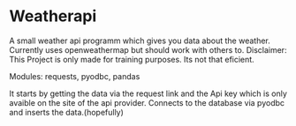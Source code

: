 # Weatherapi
A small weather api programm which gives you data about the weather. Currently uses openweathermap but should work with others to.
Disclaimer: This Project is only made for training purposes. Its not that eficient.

Modules: requests, pyodbc, pandas

It starts by getting the data via the request link and the Api key which is only avaible on the site of the api provider. 
Connects to the database via pyodbc and inserts the data.(hopefully)




